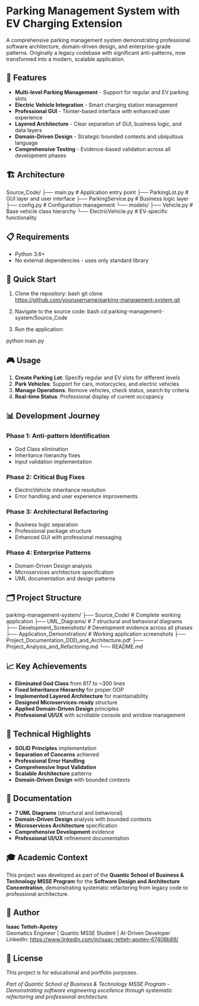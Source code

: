 # Parking Management System with EV Charging Extension

A comprehensive parking management system demonstrating professional software architecture, domain-driven design, and enterprise-grade patterns. Originally a legacy codebase with significant anti-patterns, now transformed into a modern, scalable application.

## 🚀 Features

- **Multi-level Parking Management** - Support for regular and EV parking slots
- **Electric Vehicle Integration** - Smart charging station management
- **Professional GUI** - Tkinter-based interface with enhanced user experience
- **Layered Architecture** - Clear separation of GUI, business logic, and data layers
- **Domain-Driven Design** - Strategic bounded contexts and ubiquitous language
- **Comprehensive Testing** - Evidence-based validation across all development phases

## 🏗️ Architecture

Source_Code/
├── main.py                 # Application entry point
├── ParkingLot.py           # GUI layer and user interface
├── ParkingService.py       # Business logic layer
├── config.py              # Configuration management
└── models/
    ├── Vehicle.py         # Base vehicle class hierarchy
    └── ElectricVehicle.py # EV-specific functionality

## 📋 Requirements

- Python 3.6+
- No external dependencies - uses only standard library

## 🎯 Quick Start

1. Clone the repository:
bash
git clone https://github.com/yourusername/parking-management-system.git

2. Navigate to the source code:
bash
cd parking-management-system/Source_Code

3. Run the application:

python main.py

## 🎮 Usage

1. **Create Parking Lot**: Specify regular and EV slots for different levels
2. **Park Vehicles**: Support for cars, motorcycles, and electric vehicles
3. **Manage Operations**: Remove vehicles, check status, search by criteria
4. **Real-time Status**: Professional display of current occupancy

## 📊 Development Journey

### Phase 1: Anti-pattern Identification
- God Class elimination
- Inheritance hierarchy fixes
- Input validation implementation

### Phase 2: Critical Bug Fixes
- ElectricVehicle inheritance resolution
- Error handling and user experience improvements

### Phase 3: Architectural Refactoring
- Business logic separation
- Professional package structure
- Enhanced GUI with professional messaging

### Phase 4: Enterprise Patterns
- Domain-Driven Design analysis
- Microservices architecture specification
- UML documentation and design patterns

## 🗂️ Project Structure

parking-management-system/
├── Source_Code/                    # Complete working application
├── UML_Diagrams/                   # 7 structural and behavioral diagrams
├── Development_Screenshots/        # Development evidence across all phases
├── Application_Demonstration/      # Working application screenshots
├── Project_Documentation_DDD_and_Architecture.pdf
├── Project_Analysis_and_Refactoring.md
└── README.md

## 📈 Key Achievements

- **Eliminated God Class** from 817 to ~300 lines
- **Fixed Inheritance Hierarchy** for proper OOP
- **Implemented Layered Architecture** for maintainability
- **Designed Microservices-ready** structure
- **Applied Domain-Driven Design** principles
- **Professional UI/UX** with scrollable console and window management

## 🔧 Technical Highlights

- **SOLID Principles** implementation
- **Separation of Concerns** achieved
- **Professional Error Handling**
- **Comprehensive Input Validation**
- **Scalable Architecture** patterns
- **Domain-Driven Design** with bounded contexts

## 📝 Documentation

- **7 UML Diagrams** (structural and behavioral)
- **Domain-Driven Design** analysis with bounded contexts
- **Microservices Architecture** specification
- **Comprehensive Development** evidence
- **Professional UI/UX** refinement documentation

## 🎓 Academic Context

This project was developed as part of the **Quantic School of Business & Technology MSSE Program** for the **Software Design and Architecture Concentration**, demonstrating systematic refactoring from legacy code to professional architecture.

## 👥 Author

**Isaac Tetteh-Apotey**  
Geomatics Engineer | Quantic MSSE Student | AI-Driven Developer  
LinkedIn: https://www.linkedin.com/in/isaac-tetteh-apotey-67408b89/

## 📄 License

This project is for educational and portfolio purposes.

*Part of Quantic School of Business & Technology MSSE Program - Demonstrating software engineering excellence through systematic refactoring and professional architecture.*
